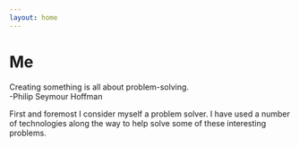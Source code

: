 ```yaml
---
layout: home
---
```

# Me

<p class="message">
Creating something is all about problem-solving. <br/>-Philip Seymour Hoffman
</p>
First and foremost I consider myself a problem solver. I have used a number of technologies along the way to help solve some of these interesting problems.

